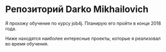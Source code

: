 # Репозиторий Darko Mikhailovich

Я прохожу обучение по курсу job4j. Планирую его пройти в конце 2018 года.

Ниже находятся наиболее интересные проекты, которые я реализовал во время обучения.